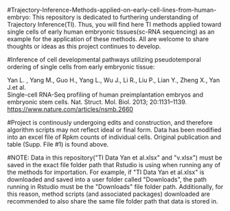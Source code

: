  #Trajectory-Inference-Methods-applied-on-early-cell-lines-from-human-embryo: This repository is dedicated to furthering 
 understanding of Trajectory Inference(TI). Thus, you will find here TI methods applied toward single cells of early human 
 embryonic tissues(sc-RNA sequencing) as an example for the application of these methods. All are welcome to share thoughts or ideas 
 as this project continues to develop.

 
#Inference of cell developmental pathways utilizing pseudotemporal ordering of single cells from early embryonic tissue:

Yan L. , Yang M., Guo H., Yang L., Wu J., Li R., Liu P., Lian Y., Zheng X., Yan J.et al.  
Single-cell RNA-Seq profiling of human preimplantation embryos and embryonic stem cells. Nat. Struct. Mol. Biol. 2013; 20:1131–1139.
https://www.nature.com/articles/nsmb.2660

#Project is continously undergoing edits and construction, and therefore algorithm scripts may not reflect ideal or final form.
Data has been modified into an excel file of Rpkm counts of individual cells. Original publication and table (Supp. File #1) is found above.

#NOTE: Data in this repository("TI Data Yan et al.xlsx" and "v.xlsx") must be saved in the exact file folder path that Rstudio is using when running any of the methods for importation. For example, if "TI Data Yan et al.xlsx" is downloaded and saved into a user folder called  "Downloads", the path running in Rstudio must be the "Downloads" file folder path. Additionally, for this reason, method scripts (and associated packages) downloaded are recommended to also share the same file folder path that data is stored in. 
